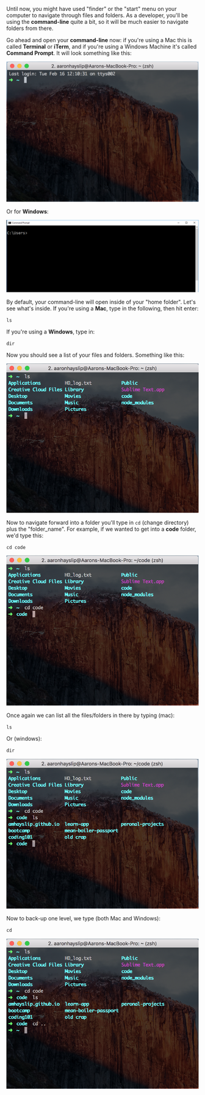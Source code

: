 Until now, you might have used "finder" or the "start" menu on your computer to navigate through files and folders. As a developer, you'll be using the **command-line** quite a bit, so it will be much easier to navigate folders from there.

Go ahead and open your **command-line** now: if you're using a Mac this is called **Terminal** or **iTerm**, and if you're using a Windows Machine it's called **Command Prompt**. It will look something like this:

![Mac Terminal](./1.png)

Or for **Windows**:

![Windows Terminal](./2.png)

By default, your command-line will open inside of your "home folder". Let's see what's inside. If you're using a **Mac**, type in the following, then hit enter:

```shell
ls
```

If you're using a **Windows**, type in:
```shell
dir
```

Now you should see a list of your files and folders. Something like this:

![Folders](./3.png)

Now to navigate forward into a folder you'll type in ```cd``` (change directory) plus the "folder_name". For example, if we wanted to get into a **code** folder, we'd type this:

```shell
cd code
```

![CD CODE](./4.png)

Once again we can list all the files/folders in there by typing (mac):

```shell
ls
```

Or (windows):

```shell
dir
```

![CD CODE](./5.png)

Now to back-up one level, we type (both Mac and Windows):

```shell
cd
```

![CD CODE](./6.png)














